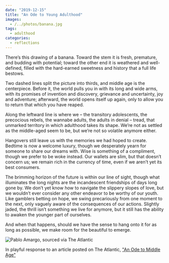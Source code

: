 ```yaml
---
date: "2019-12-15"
title: "An Ode to Young Adulthood"
images:
  - /../photos/banana.jpg
tags:
  - adulthood
categories:
  - reflections
---
```


There’s this drawing of a banana. Toward the stem it is fresh, premature, and budding with potential; toward the other end it is weathered and well-defined, filled with the hard-earned sweetness and history that a full life bestows. 

Two dashed lines split the picture into thirds, and middle age is the centerpiece. Before it, the world pulls you in with its long and wide arms, with its promises of invention and discovery, grievance and uncertainty, joy and adventure; afterward, the world opens itself up again, only to allow you to return that which you have reaped. 

Along the leftward line is where we – the transitory adolescents, the precocious rebels, the wannabe adults, the adults in denial – tread, that unmarked territory in which adulthood takes its shape. We’re not as settled as the middle-aged seem to be, but we’re not so volatile anymore either. 

Hangovers still leave us with the memories we had hoped to create. Bedtime is now a welcome luxury, though we desperately yearn for someone to share our dreams with. Wise is something of a compliment, though we prefer to be woke instead. Our wallets are slim, but that doesn’t concern us; we remain rich in the currency of time, even if we aren’t yet its best consumers. 

The brimming horizon of the future is within our line of sight, though what illuminates the long nights are the incandescent friendships of days long gone by. We don’t yet know how to navigate the slippery slopes of love, but we wouldn’t ever consider any other endeavor to be worthy of our youth. Like gamblers betting on hope, we swing precariously from one moment to the next, only vaguely aware of the consequences of our actions. Slightly jaded, the thrill isn’t something we live for anymore, but it still has the ability to awaken the younger part of ourselves. 

And when that happens, should we have the sense to hang onto it for as long as possible, we make room for the beautiful to emerge.

![Pablo Amargo, sourced via The Atlantic](/../photos/banana.jpg)

In playful response to an article posted on The Atlantic, ["An Ode to Middle Age"](https://www.theatlantic.com/magazine/archive/2020/01/ode-to-middle-age/603067/)
